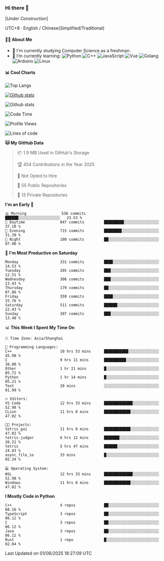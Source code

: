 ### Hi there 👋

\[*Under Construction*\]

UTC+8 · English / Chinese(Simplified/Traditional)

<!--
**NoNormalCreeper/NoNormalCreeper** is a ✨ _special_ ✨ repository because its `README.md` (this file) appears on your GitHub profile.

Here are some ideas to get you started:

- 🔭 I’m currently working on ...
- 🌱 I’m currently learning ...
- 👯 I’m looking to collaborate on ...
- 🤔 I’m looking for help with ...
- 💬 Ask me about ...
- 📫 How to reach me: ...
- 😄 Pronouns: ...
- ⚡ Fun fact: ...
-->

#### 👩‍💻 About Me

- 🏫 I'm currently studying Computer Science as a freshman.
- 🌱 I’m currently learning: 
![Python](https://img.shields.io/badge/-Python-blue?style=flat-square&logo=Python&logoColor=fff)
![C++](https://img.shields.io/badge/-C%2B%2B-00599C?style=flat-square&logo=C%2B%2B&logoColor=fff)
![JavaScript](https://img.shields.io/badge/-JavaScript-ffca18?style=flat-square&logo=JavaScript&logoColor=fff)
![Vue](https://img.shields.io/badge/-Vue-4FC08D?style=flat-square&logo=Vue.js&logoColor=fff)
![Golang](https://img.shields.io/badge/-Go-007d9c?style=flat-square&logo=Go&logoColor=fff)
![Arduino](https://img.shields.io/badge/-Arduino-00979D?style=flat-square&logo=Arduino&logoColor=fff)
![Linux](https://img.shields.io/badge/-Linux-FCC624?style=flat-square&logo=Linux&logoColor=fff)

#### 📊 Cool Charts

![Top Langs](https://readme-stats-zeta-six.vercel.app/api/top-langs/?username=NoNormalCreeper&layout=compact)

[![Github stats](https://readme-stats-zeta-six.vercel.app/api?username=NoNormalCreeper&show=reviews,discussions_started,discussions_answered,prs_merged,prs_merged_percentage)](https://github.com/anuraghazra/github-readme-stats)

![Github stats](https://github-profile-trophy.vercel.app/?username=NoNormalCreeper)


<!--START_SECTION:waka-->
![Code Time](http://img.shields.io/badge/Code%20Time-551%20hrs%2059%20mins-blue)

![Profile Views](http://img.shields.io/badge/Profile%20Views-2-blue)

![Lines of code](https://img.shields.io/badge/From%20Hello%20World%20I%27ve%20Written-4.2%20million%20lines%20of%20code-blue)

**🐱 My GitHub Data** 

> 📦 1.9 MB Used in GitHub's Storage 
 > 
> 🏆 454 Contributions in the Year 2025
 > 
> 🚫 Not Opted to Hire
 > 
> 📜 55 Public Repositories 
 > 
> 🔑 13 Private Repositories 
 > 
**I'm an Early 🐤** 

```text
🌞 Morning                536 commits         ██████░░░░░░░░░░░░░░░░░░░   23.53 % 
🌆 Daytime                847 commits         █████████░░░░░░░░░░░░░░░░   37.18 % 
🌃 Evening                715 commits         ████████░░░░░░░░░░░░░░░░░   31.39 % 
🌙 Night                  180 commits         ██░░░░░░░░░░░░░░░░░░░░░░░   07.90 % 
```
📅 **I'm Most Productive on Saturday** 

```text
Monday                   331 commits         ████░░░░░░░░░░░░░░░░░░░░░   14.53 % 
Tuesday                  285 commits         ███░░░░░░░░░░░░░░░░░░░░░░   12.51 % 
Wednesday                306 commits         ███░░░░░░░░░░░░░░░░░░░░░░   13.43 % 
Thursday                 179 commits         ██░░░░░░░░░░░░░░░░░░░░░░░   07.86 % 
Friday                   359 commits         ████░░░░░░░░░░░░░░░░░░░░░   15.76 % 
Saturday                 511 commits         ██████░░░░░░░░░░░░░░░░░░░   22.43 % 
Sunday                   307 commits         ███░░░░░░░░░░░░░░░░░░░░░░   13.48 % 
```


📊 **This Week I Spent My Time On** 

```text
🕑︎ Time Zone: Asia/Shanghai

💬 Programming Languages: 
C++                      10 hrs 53 mins      ███████████░░░░░░░░░░░░░░   45.98 % 
C                        9 hrs 11 mins       ██████████░░░░░░░░░░░░░░░   38.80 % 
Other                    1 hr 21 mins        █░░░░░░░░░░░░░░░░░░░░░░░░   05.72 % 
Python                   1 hr 14 mins        █░░░░░░░░░░░░░░░░░░░░░░░░   05.21 % 
Text                     28 mins             ░░░░░░░░░░░░░░░░░░░░░░░░░   01.99 % 

🔥 Editors: 
VS Code                  12 hrs 33 mins      █████████████░░░░░░░░░░░░   52.98 % 
CLion                    11 hrs 8 mins       ████████████░░░░░░░░░░░░░   47.02 % 

🐱‍💻 Projects: 
tetris_gui               11 hrs 8 mins       ████████████░░░░░░░░░░░░░   47.02 % 
tetris-judger            6 hrs 12 mins       ███████░░░░░░░░░░░░░░░░░░   26.21 % 
tetris                   5 hrs 47 mins       ██████░░░░░░░░░░░░░░░░░░░   24.43 % 
async_file_io            33 mins             █░░░░░░░░░░░░░░░░░░░░░░░░   02.34 % 

💻 Operating System: 
WSL                      12 hrs 33 mins      █████████████░░░░░░░░░░░░   52.98 % 
Windows                  11 hrs 8 mins       ████████████░░░░░░░░░░░░░   47.02 % 
```

**I Mostly Code in Python** 

```text
C++                      4 repos             ██░░░░░░░░░░░░░░░░░░░░░░░   08.16 % 
TypeScript               3 repos             ██░░░░░░░░░░░░░░░░░░░░░░░   06.12 % 
C                        3 repos             ██░░░░░░░░░░░░░░░░░░░░░░░   06.12 % 
Java                     3 repos             ██░░░░░░░░░░░░░░░░░░░░░░░   06.12 % 
Rust                     1 repo              █░░░░░░░░░░░░░░░░░░░░░░░░   02.04 % 
```




 Last Updated on 01/06/2025 18:27:09 UTC
<!--END_SECTION:waka-->

